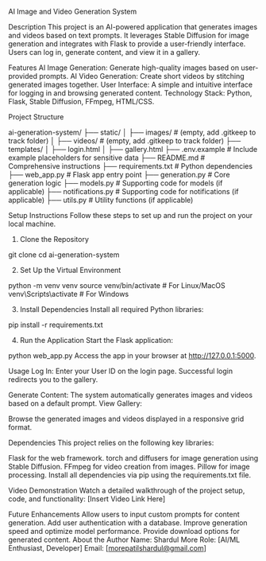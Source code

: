 AI Image and Video Generation System

Description
This project is an AI-powered application that generates images and videos based on text prompts. It leverages Stable Diffusion for image generation and integrates with Flask to provide a user-friendly interface. Users can log in, generate content, and view it in a gallery.

Features
AI Image Generation: Generate high-quality images based on user-provided prompts.
AI Video Generation: Create short videos by stitching generated images together.
User Interface: A simple and intuitive interface for logging in and browsing generated content.
Technology Stack: Python, Flask, Stable Diffusion, FFmpeg, HTML/CSS.

Project Structure

ai-generation-system/
├── static/
│   ├── images/       # (empty, add .gitkeep to track folder)
│   ├── videos/       # (empty, add .gitkeep to track folder)
├── templates/
│   ├── login.html
│   ├── gallery.html
├── .env.example      # Include example placeholders for sensitive data
├── README.md         # Comprehensive instructions
├── requirements.txt  # Python dependencies
├── web_app.py        # Flask app entry point
├── generation.py     # Core generation logic
├── models.py         # Supporting code for models (if applicable)
├── notifications.py  # Supporting code for notifications (if applicable)
├── utils.py          # Utility functions (if applicable)


Setup Instructions
Follow these steps to set up and run the project on your local machine.

1. Clone the Repository

git clone <repository-url>
cd ai-generation-system

2. Set Up the Virtual Environment

python -m venv venv
source venv/bin/activate  # For Linux/MacOS
venv\Scripts\activate     # For Windows

3. Install Dependencies
Install all required Python libraries:

pip install -r requirements.txt

4. Run the Application
Start the Flask application:

python web_app.py
Access the app in your browser at http://127.0.0.1:5000.


Usage
Log In:
Enter your User ID on the login page.
Successful login redirects you to the gallery.

Generate Content:
The system automatically generates images and videos based on a default prompt.
View Gallery:

Browse the generated images and videos displayed in a responsive grid format.

Dependencies
This project relies on the following key libraries:

Flask for the web framework.
torch and diffusers for image generation using Stable Diffusion.
FFmpeg for video creation from images.
Pillow for image processing.
Install all dependencies via pip using the requirements.txt file.

Video Demonstration
Watch a detailed walkthrough of the project setup, code, and functionality:
[Insert Video Link Here]

Future Enhancements
Allow users to input custom prompts for content generation.
Add user authentication with a database.
Improve generation speed and optimize model performance.
Provide download options for generated content.
About the Author
Name: Shardul More
Role: [AI/ML Enthusiast, Developer]
Email: [morepatilshardul@gmail.com]